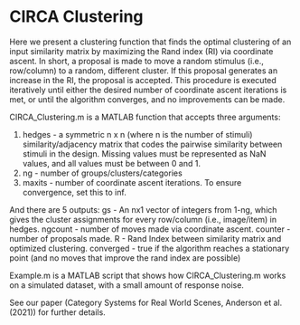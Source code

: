 # CIRCA Clustering
Here we present a clustering function that finds the optimal clustering of an input similarity matrix by maximizing the Rand index (RI) via coordinate ascent.
In short, a proposal is made to move a random stimulus (i.e., row/column) to a random, different cluster.
If this proposal generates an increase in the RI, the proposal is accepted.
This procedure is executed iteratively until either the desired number of coordinate ascent iterations is met, or until the algorithm converges, and no improvements can be made.

CIRCA_Clustering.m is a MATLAB function that accepts three arguments:
1. hedges - a symmetric n x n (where n is the number of stimuli) similarity/adjacency matrix that codes the pairwise similarity between stimuli in the design. Missing values must be represented as NaN values, and all values must be between 0 and 1. 
2. ng - number of groups/clusters/categories
3. maxits - number of coordinate ascent iterations. To ensure convergence, set this to inf. 

And there are 5 outputs:
gs - An nx1 vector of integers from 1-ng, which gives the cluster assignments for every row/column (i.e., image/item) in hedges.
ngcount - number of moves made via coordinate ascent.
counter - number of proposals made. 
R - Rand Index between similarity matrix and optimized clustering.
converged - true if the algorithm reaches a stationary point (and no moves that improve the rand index are possible)

Example.m is a MATLAB script that shows how CIRCA_Clustering.m works on a simulated dataset, with a small amount of response noise. 

See our paper (Category Systems for Real World Scenes, Anderson et al. (2021)) for further details. 

